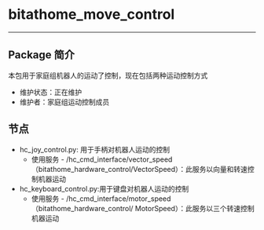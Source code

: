 # bitathome_move_control

---

## Package 简介
本包用于家庭组机器人的运动了控制，现在包括两种运动控制方式

 - 维护状态：正在维护
 - 维护者：家庭组运动控制成员

## 节点
- hc_joy_control.py: 用于手柄对机器人运动的控制
    - 使用服务
          - /hc_cmd_interface/vector_speed（bitathome_hardware_control/VectorSpeed）：此服务以向量和转速控制机器运动
- hc_keyboard_control.py:用于键盘对机器人运动的控制
    - 使用服务
          - /hc_cmd_interface/motor_speed（bitathome_hardware_control/ MotorSpeed）：此服务以三个转速控制机器运动
